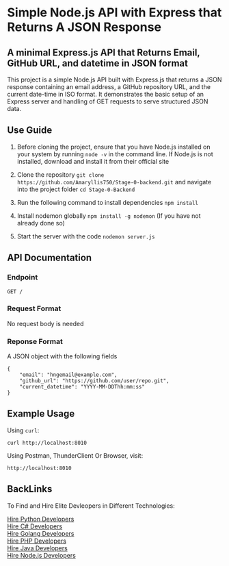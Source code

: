 # Simple Node.js API with Express that Returns A JSON Response

## A minimal Express.js API that Returns Email, GitHub URL, and datetime in JSON format 

This project is a simple Node.js API built with Express.js that returns a JSON response containing an email address, a GitHub repository URL, and the current date-time in ISO format. It demonstrates the basic setup of an Express server and handling of GET requests to serve structured JSON data.




## Use Guide
1. Before cloning the project, ensure that you have Node.js installed on your system by running `node -v` in the command line. If Node.js is not installed, download and install it from their official site

2. Clone the repository `git clone https://github.com/Amaryllis750/Stage-0-backend.git` and navigate into the project folder `cd Stage-0-Backend`

3. Run the following command to install dependencies `npm install`

4. Install nodemon globally `npm install -g nodemon` (If you have not already done so)

5. Start the server with the code `nodemon server.js`





## API Documentation
### Endpoint
`GET / `

### Request Format
No request body is needed

### Reponse Format
A JSON object with the following fields
```
{
    "email": "hngemail@example.com",
    "github_url": "https://github.com/user/repo.git", 
    "current_datetime": "YYYY-MM-DDThh:mm:ss"
}
```




## Example Usage
Using `curl`:

`curl http://localhost:8010`


Using Postman, ThunderClient Or Browser, visit:

`http://localhost:8010`





## BackLinks
To Find and Hire Elite Devleopers in Different Technologies:

[Hire Python Developers](https://hng.tech/hire/python-developers)  
[Hire C# Developers](https://hng.tech/hire/csharp-developers)  
[Hire Golang Developers](https://hng.tech/hire/golang-developers)  
[Hire PHP Developers](https://hng.tech/hire/php-developers)  
[Hire Java Developers](https://hng.tech/hire/java-developers)  
[Hire Node.js Developers](https://hng.tech/hire/nodejs-developers)  
